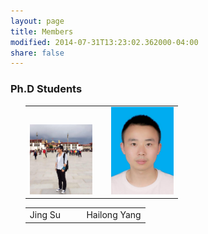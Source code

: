 ```yaml
---
layout: page
title: Members
modified: 2014-07-31T13:23:02.362000-04:00
share: false
---
```


### Ph.D Students
<ol>
 <div><table><tr><td>
      	<img src="../images/jingsu.jpg" width=100/>
       	&nbsp;&nbsp;&nbsp;&nbsp;&nbsp;&nbsp;
      		<img src="../images/hailong.jpg" width=100/>
      </td></tr></table></div>

 <div><table><tr><td>
      	Jing Su
 &nbsp;&nbsp;&nbsp;&nbsp;
      	&nbsp;&nbsp;&nbsp;&nbsp;
 Hailong Yang
 </td></tr></table></div>  

